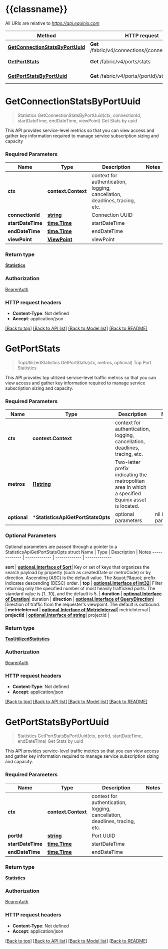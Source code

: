 # {{classname}}

All URIs are relative to *https://api.equinix.com*

Method | HTTP request | Description
------------- | ------------- | -------------
[**GetConnectionStatsByPortUuid**](StatisticsApi.md#GetConnectionStatsByPortUuid) | **Get** /fabric/v4/connections/{connectionId}/stats | Get Stats by uuid
[**GetPortStats**](StatisticsApi.md#GetPortStats) | **Get** /fabric/v4/ports/stats | Top Port Statistics
[**GetPortStatsByPortUuid**](StatisticsApi.md#GetPortStatsByPortUuid) | **Get** /fabric/v4/ports/{portId}/stats | Get Stats by uuid

# **GetConnectionStatsByPortUuid**
> Statistics GetConnectionStatsByPortUuid(ctx, connectionId, startDateTime, endDateTime, viewPoint)
Get Stats by uuid

This API provides service-level metrics so that you can view access and gather key information required to manage service subscription sizing and capacity

### Required Parameters

Name | Type | Description  | Notes
------------- | ------------- | ------------- | -------------
 **ctx** | **context.Context** | context for authentication, logging, cancellation, deadlines, tracing, etc.
  **connectionId** | [**string**](.md)| Connection UUID | 
  **startDateTime** | [**time.Time**](.md)| startDateTime | 
  **endDateTime** | [**time.Time**](.md)| endDateTime | 
  **viewPoint** | [**ViewPoint**](.md)| viewPoint | 

### Return type

[**Statistics**](Statistics.md)

### Authorization

[BearerAuth](../README.md#BearerAuth)

### HTTP request headers

 - **Content-Type**: Not defined
 - **Accept**: application/json

[[Back to top]](#) [[Back to API list]](../README.md#documentation-for-api-endpoints) [[Back to Model list]](../README.md#documentation-for-models) [[Back to README]](../README.md)

# **GetPortStats**
> TopUtilizedStatistics GetPortStats(ctx, metros, optional)
Top Port Statistics

This API provides top utilized service-level traffic metrics so that you can view access and gather key information required to manage service subscription sizing and capacity.

### Required Parameters

Name | Type | Description  | Notes
------------- | ------------- | ------------- | -------------
 **ctx** | **context.Context** | context for authentication, logging, cancellation, deadlines, tracing, etc.
  **metros** | [**[]string**](.md)| Two-letter prefix indicating the metropolitan area in which a specified Equinix asset is located. | 
 **optional** | ***StatisticsApiGetPortStatsOpts** | optional parameters | nil if no parameters

### Optional Parameters
Optional parameters are passed through a pointer to a StatisticsApiGetPortStatsOpts struct
Name | Type | Description  | Notes
------------- | ------------- | ------------- | -------------

 **sort** | [**optional.Interface of Sort**](.md)| Key or set of keys that organizes the search payload by property (such as createdDate or metroCode) or by direction. Ascending (ASC) is the default value. The \&quot;?\&quot; prefix indicates descending (DESC) order. | 
 **top** | [**optional.Interface of int32**](.md)| Filter returning only the specified number of most heavily trafficked ports. The standard value is [1...10], and the default is 5. | 
 **duration** | [**optional.Interface of Duration**](.md)| duration | 
 **direction** | [**optional.Interface of QueryDirection**](.md)| Direction of traffic from the requester&#x27;s viewpoint. The default is outbound. | 
 **metricInterval** | [**optional.Interface of MetricInterval**](.md)| metricInterval | 
 **projectId** | [**optional.Interface of string**](.md)| projectId | 

### Return type

[**TopUtilizedStatistics**](TopUtilizedStatistics.md)

### Authorization

[BearerAuth](../README.md#BearerAuth)

### HTTP request headers

 - **Content-Type**: Not defined
 - **Accept**: application/json

[[Back to top]](#) [[Back to API list]](../README.md#documentation-for-api-endpoints) [[Back to Model list]](../README.md#documentation-for-models) [[Back to README]](../README.md)

# **GetPortStatsByPortUuid**
> Statistics GetPortStatsByPortUuid(ctx, portId, startDateTime, endDateTime)
Get Stats by uuid

This API provides service-level traffic metrics so that you can view access and gather key information required to manage service subscription sizing and capacity.

### Required Parameters

Name | Type | Description  | Notes
------------- | ------------- | ------------- | -------------
 **ctx** | **context.Context** | context for authentication, logging, cancellation, deadlines, tracing, etc.
  **portId** | [**string**](.md)| Port UUID | 
  **startDateTime** | [**time.Time**](.md)| startDateTime | 
  **endDateTime** | [**time.Time**](.md)| endDateTime | 

### Return type

[**Statistics**](Statistics.md)

### Authorization

[BearerAuth](../README.md#BearerAuth)

### HTTP request headers

 - **Content-Type**: Not defined
 - **Accept**: application/json

[[Back to top]](#) [[Back to API list]](../README.md#documentation-for-api-endpoints) [[Back to Model list]](../README.md#documentation-for-models) [[Back to README]](../README.md)

